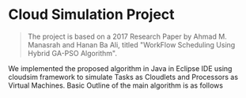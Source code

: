 # Cloud Simulation Project
> The project is based on a 2017 Research Paper by Ahmad M. Manasrah and Hanan Ba Ali, titled "WorkFlow Scheduling Using Hybrid GA-PSO Algorithm".

We implemented the proposed algorithm in Java in Eclipse IDE using cloudsim framework to simulate Tasks as Cloudlets and Processors as Virtual Machines. Basic Outline of the main algorithm is as follows
